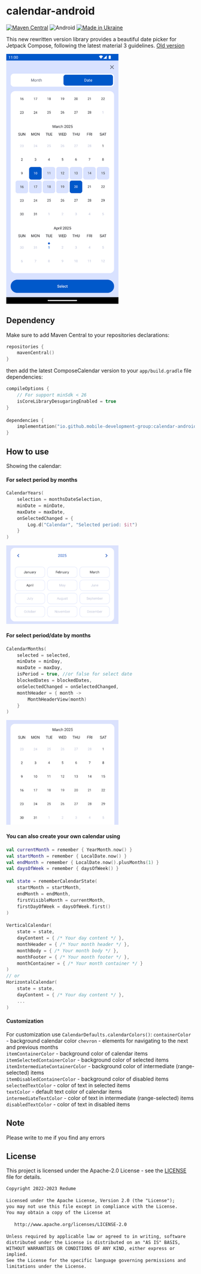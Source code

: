 # calendar-android

[![Maven Central](https://img.shields.io/maven-central/v/io.github.mobile-development-group/calendar-android.svg?label=Maven%20Central)](https://central.sonatype.com/namespace/io.github.mobile-development-group)
![Android](https://img.shields.io/badge/Android-7.0%2B-green.svg)
[![Made in Ukraine](https://img.shields.io/badge/made_in-ukraine-ffd700.svg?labelColor=0057b7)](https://stand-with-ukraine.pp.ua)

This new rewritten version library provides a beautiful date picker for Jetpack Compose, following
the latest material 3
guidelines. [Old version](https://github.com/mobile-development-group/ComposeCalendar)

<img src="assets/sample.png" width="300"/>

## Dependency

Make sure to add Maven Central to your repositories declarations:

```kts
repositories {
    mavenCentral()
}
```

then add the latest ComposeCalendar version to your `app/build.gradle` file dependencies:

```kts
compileOptions {
    // For support minSdk < 26
    isCoreLibraryDesugaringEnabled = true
}

dependencies {
    implementation("io.github.mobile-development-group:calendar-android:<latest-version>")
}
```

## How to use

Showing the calendar:

#### For select period by months

```kotlin
CalendarYears(  
    selection = monthsDateSelection,  
    minDate = minDate,  
    maxDate = maxDate,  
    onSelectedChanged = {  
        Log.d("Calendar", "Selected period: $it")  
    }  
)
```

<img src="assets/year.png" width="300"/>

#### For select period/date by months

```kotlin
CalendarMonths(  
    selected = selected,  
    minDate = minDay,  
    maxDate = maxDay,  
    isPeriod = true, //or false for select date    
    blockedDates = blockedDates,  
    onSelectedChanged = onSelectedChanged,  
    monthHeader = { month ->  
        MonthHeaderView(month)  
    }  
)
```

<img src="assets/months.png" width="300"/>

#### You can also create your own calendar using

```kotlin
val currentMonth = remember { YearMonth.now() }
val startMonth = remember { LocalDate.now() }
val endMonth = remember { LocalDate.now().plusMonths(1) }
val daysOfWeek = remember { daysOfWeek() }

val state = rememberCalendarState(  
    startMonth = startMonth,  
    endMonth = endMonth,  
    firstVisibleMonth = currentMonth,  
    firstDayOfWeek = daysOfWeek.first()  
)  

VerticalCalendar(  
    state = state,  
    dayContent = { /* Your day content */ },  
    monthHeader = { /* Your month header */ },  
    monthBody = { /* Your month body */ },  
    monthFooter = { /* Your month footer */ },  
    monthContainer = { /* Your month container */ }  
)  
// or  
HorizontalCalendar(  
    state = state,  
    dayContent = { /* Your day content */ },
    ...
)  
```

#### Customization

For customization use `CalendarDefaults.calendarColors()`:
`containerColor` - background calendar color
`chevron` - elements for navigating to the next and previous months  
`itemContainerColor` - background color of calendar items  
`itemSelectedContainerColor` - background color of selected items  
`itemIntermediateContainerColor` - background color of intermediate (range-selected) items  
`itemDisabledContainerColor` - background color of disabled items  
`selectedTextColor` - color of text in selected items  
`textColor` - default text color of calendar items  
`intermediateTextColor` - color of text in intermediate (range-selected) items  
`disabledTextColor` - color of text in disabled items

## Note
Please write to me if you find any errors

## License

This project is licensed under the Apache-2.0 License - see the [LICENSE](LICENSE) file for details.

```
Copyright 2022-2023 Redume

Licensed under the Apache License, Version 2.0 (the "License");
you may not use this file except in compliance with the License.
You may obtain a copy of the License at

   http://www.apache.org/licenses/LICENSE-2.0

Unless required by applicable law or agreed to in writing, software
distributed under the License is distributed on an "AS IS" BASIS,
WITHOUT WARRANTIES OR CONDITIONS OF ANY KIND, either express or implied.
See the License for the specific language governing permissions and
limitations under the License.
```
